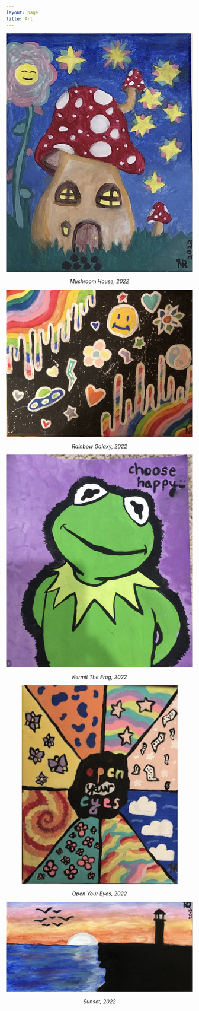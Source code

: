 ```yaml
---
layout: page
title: Art
---
```

<center>
    <img src="images/mushroom_house.png" alt="mushroom_house">
</center>
<p style="text-align:center">
<em>Mushroom House, 2022</em>
</p>

<center>
    <img src="images/galaxy.png" alt="galaxy">
</center>
<p style="text-align:center">
<em>Rainbow Galaxy, 2022</em>
</p>

<center>
    <img src="images/kermit.png" alt="kermit">
</center>
<p style="text-align:center">
<em>Kermit The Frog, 2022</em>
</p>

<center>
    <img src="images/open_your_eyes.png" alt="open_your_eyes">
</center>
<p style="text-align:center">
<em>Open Your Eyes, 2022</em>
</p>

<center>
    <img src="images/sunset.png" alt="sunset">
</center>
<p style="text-align:center">
<em>Sunset, 2022</em>
</p>